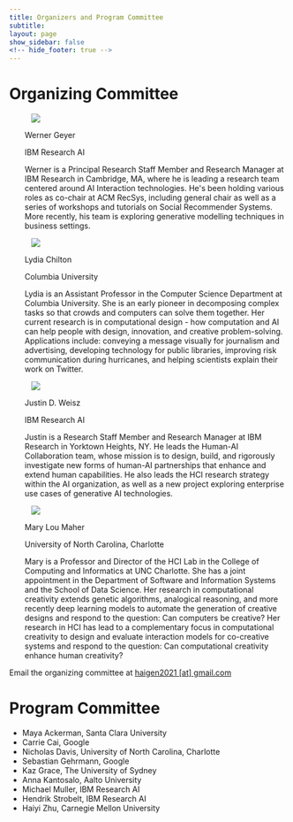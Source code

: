 ```yaml
---
title: Organizers and Program Committee
subtitle:
layout: page
show_sidebar: false
<!-- hide_footer: true -->
---
```


# Organizing Committee

<div class="tile is-ancestor is-vertical">
    <article class="tile is-parent box">
        <div class="tile is-child is-2">
            <figure class="image">
                <img src="../img/werner.jpg"/>
            </figure>
        </div>
        <div class="tile is-child" style="padding-left: 2em;">
            <p class="title">Werner Geyer</p>
            <p class="subtitle">IBM Research AI</p>
            <p class="content">Werner is a Principal Research Staff Member and Research Manager at IBM Research in Cambridge, MA, where he is leading a research team centered around AI Interaction technologies. He's been holding various roles as co-chair at ACM RecSys, including general chair as well as a series of workshops and tutorials on Social Recommender Systems. More recently, his team is exploring generative modelling techniques in business settings.</p>
            <p>
                <span class="icon is-medium"><a href="https://researcher.watson.ibm.com/researcher/view.php?person=us-Werner.Geyer"><i class="fas fa-lg fa-home"></i></a></span>
                <span class="icon is-medium"><a href="https://twitter.com/wernergeyer"><i class="fab fa-lg fa-twitter-square"></i></a></span>
            </p>
        </div>
    </article>
    <article class="tile is-parent box">
        <div class="tile is-child is-2">
            <figure class="image">
                <img src="../img/lydia.jpg"/>
            </figure>
        </div>
        <div class="tile is-child"  style="padding-left: 2em;">
            <p class="title">Lydia Chilton</p>
            <p class="subtitle">Columbia University</p>
            <p class="content">Lydia is an Assistant Professor in the Computer Science Department at Columbia University. She is an early pioneer in decomposing complex tasks so that crowds and computers can solve them together. Her current research is in computational design - how computation and AI can help people with design, innovation, and creative problem-solving. Applications include: conveying a message visually for journalism and advertising, developing technology for public libraries, improving risk communication during hurricanes, and helping scientists explain their work on Twitter.</p>
            <p>
                <span class="icon is-medium"><a href="http://www.cs.columbia.edu/~chilton/"><i class="fas fa-lg fa-home"></i></a></span>
                <span class="icon is-medium"><a href="https://twitter.com/hmslydia"><i class="fab fa-lg fa-twitter-square"></i></a></span>
            </p>
        </div>
    </article>
    <article class="tile is-parent box">
        <div class="tile is-child is-2">
            <figure class="image">
                <img src="../img/justin.jpg"/>
            </figure>
        </div>
        <div class="tile is-child"  style="padding-left: 2em;">
            <p class="title">Justin D. Weisz</p>
            <p class="subtitle">IBM Research AI</p>
            <p class="content">Justin is a Research Staff Member and Research Manager at IBM Research in Yorktown Heights, NY. He leads the Human-AI Collaboration team, whose mission is to design, build, and rigorously investigate new forms of human-AI partnerships that enhance and extend human capabilities. He also leads the HCI research strategy within the AI organization, as well as a new project exploring enterprise use cases of generative AI technologies.</p>
            <p>
                <span class="icon is-medium"><a href="https://researcher.watson.ibm.com/researcher/view.php?person=us-jweisz"><i class="fas fa-lg fa-home"></i></a></span>
                <span class="icon is-medium"><a href="https://twitter.com/gratefulspam"><i class="fab fa-lg fa-twitter-square"></i></a></span>
            </p>
        </div>
    </article>
    <article class="tile is-parent box">
        <div class="tile is-child is-2">
            <figure class="image">
                <img src="../img/mary.jpg"/>
            </figure>
        </div>
        <div class="tile is-child"  style="padding-left: 2em;">
            <p class="title">Mary Lou Maher</p>
            <p class="subtitle">University of North Carolina, Charlotte</p>
            <p class="content">Mary is a Professor and Director of the HCI Lab in the College of Computing and Informatics at UNC Charlotte. She has a joint appointment in the Department of Software and Information Systems and the School of Data Science. Her research in computational creativity extends genetic algorithms, analogical reasoning, and more recently deep learning models to automate the generation of creative designs and respond to the question: Can computers be creative? Her research in HCI has lead to a complementary focus in computational creativity to design and evaluate interaction models for co-creative systems and respond to the question: Can computational creativity enhance human creativity?</p>
            <p><span class="icon is-medium"><a href="http://maryloumaher.net"><i class="fas fa-lg fa-home"></i></a></span></p>
        </div>
    </article>
</div>

<p>Email the organizing committee at <a href="mailto:haigen2021@gmail.com">haigen2021 [at] gmail.com</a></p>


# Program Committee

* Maya Ackerman, Santa Clara University
* Carrie Cai, Google
* Nicholas Davis, University of North Carolina, Charlotte
* Sebastian Gehrmann, Google
* Kaz Grace, The University of Sydney
* Anna Kantosalo, Aalto University
* Michael Muller, IBM Research AI
* Hendrik Strobelt, IBM Research AI
* Haiyi Zhu, Carnegie Mellon University
